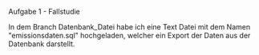 Aufgabe 1 - Fallstudie

In dem Branch Datenbank_Datei habe ich eine Text Datei mit dem Namen "emissionsdaten.sql" hochgeladen, welcher ein Export der Daten aus der Datenbank darstellt.
